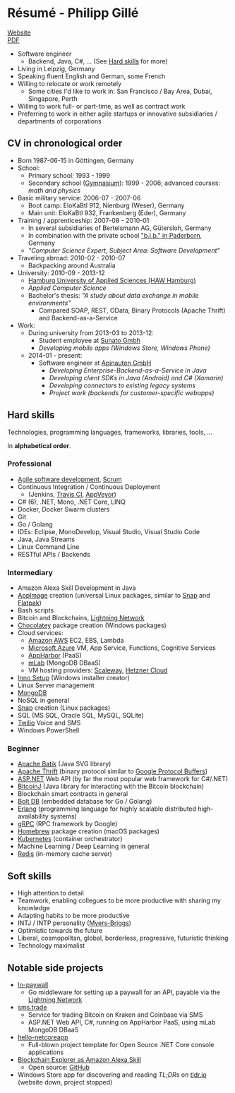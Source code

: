 Résumé - Philipp Gillé
======================

[Website](https://philippgille.github.io)  
[PDF](https://philippgille.github.io/resume_philipp-gille.pdf)

- Software engineer
    - Backend, Java, C#, ... (See [Hard skills](#hard-skills) for more)
- Living in Leipzig, Germany
- Speaking fluent English and German, some French
- Willing to relocate or work remotely
    - Some cities I'd like to work in: San Francisco / Bay Area, Dubai, Singapore, Perth
- Willing to work full- or part-time, as well as contract work
- Preferring to work in either agile startups or innovative subsidiaries / departments of corporations

CV in chronological order
-------------------------

- Born 1987-06-15 in Göttingen, Germany
- School:
    - Primary school: 1993 - 1999
    - Secondary school ([Gymnasium](https://en.wikipedia.org/wiki/Gymnasium_(Germany))): 1999 - 2006; advanced courses: *math and physics*
- Basic military service: 2006-07 - 2007-06
    - Boot camp: EloKaBtl 912, Nienburg (Weser), Germany
    - Main unit: EloKaBtl 932, Frankenberg (Eder), Germany
- Training / apprenticeship: 2007-08 - 2010-01
    - In several subsidiaries of Bertelsmann AG, Gütersloh, Germany
    - In combination with the private school ["b.i.b." in Paderborn](https://www.bib.de/de/standorte/paderborn.html), Germany
    - *"Computer Science Expert, Subject Area: Software Development"*
- Traveling abroad: 2010-02 - 2010-07
    - Backpacking around Australia
- University: 2010-09 - 2013-12
    - [Hamburg University of Applied Sciences (HAW Hamburg)](https://www.haw-hamburg.de/english.html)
    - *Applied Computer Science*
    - Bachelor's thesis: *"A study about data exchange in mobile environments"*
        - Compared SOAP, REST, OData, Binary Protocols (Apache Thrift) and Backend-as-a-Service
- Work:
    - During university from 2013-03 to 2013-12:
        - Student employee at [Sunato Gmbh](http://www.sunato.de/)
        - *Developing mobile apps (Windows Store, Windows Phone)*
    - 2014-01 - present:
        - Software engineer at [Apinauten GmbH](https://apiomat.com/en/)
            - *Developing Enterprise-Backend-as-a-Service in Java*
            - *Developing client SDKs in Java (Android) and C# (Xamarin)*
            - *Developing connectors to existing legacy systems*
            - *Project work (backends for customer-specific webapps)*

Hard skills
------------

Technologies, programming languages, frameworks, libraries, tools, ...

In **alphabetical order**.

### Professional

- [Agile software development](http://agilemanifesto.org/), [Scrum](http://www.scrumguides.org/docs/scrumguide/v2016/2016-Scrum-Guide-US.pdf#zoom=100)
- Continuous Integration / Continuous Deployment
    - (Jenkins, [Travis CI](https://travis-ci.org/), [AppVeyor](https://www.appveyor.com/))
- C# (6), .NET, Mono, .NET Core, LINQ
- Docker, Docker Swarm clusters
- Git
- Go / Golang
- IDEs: Eclipse, MonoDevelop, Visual Studio, Visual Studio Code
- Java, Java Streams
- Linux Command Line
- RESTful APIs / Backends

### Intermediary

- Amazon Alexa Skill Development in Java
- [AppImage](http://appimage.org/) creation (universal Linux packages, similar to [Snap](https://snapcraft.io/) and [Flatpak](https://flatpak.org/))
- Bash scripts
- Bitcoin and Blockchains, [Lightning Network](https://lightning.network/)
- [Chocolatey](https://chocolatey.org/) package creation (Windows packages)
- Cloud services:
    - [Amazon AWS](https://aws.amazon.com/) EC2, EBS, Lambda
    - [Microsoft Azure](https://azure.microsoft.com/en-us/) VM, App Service, Functions, Cognitive Services
    - [AppHarbor](https://appharbor.com/) (PaaS)
    - [mLab](https://mlab.com/) (MongoDB DBaaS)
    - VM hosting providers: [Scaleway](https://www.scaleway.com/), [Hetzner Cloud](https://www.hetzner.com/cloud)
- [Inno Setup](http://www.jrsoftware.org/isinfo.php) (Windows installer creator)
- Linux Server management
- [MongoDB](https://www.mongodb.com/)
- NoSQL in general
- [Snap](https://snapcraft.io/) creation (Linux packages)
- SQL (MS SQL, Oracle SQL, MySQL, SQLite)
- [Twilio](https://www.twilio.com/) Voice and SMS
- Windows PowerShell

### Beginner

- [Apache Batik](https://xmlgraphics.apache.org/batik/) (Java SVG library)
- [Apache Thrift](https://thrift.apache.org/) (binary protocol similar to [Google Protocol Buffers](https://developers.google.com/protocol-buffers/))
- [ASP.NET](https://www.asp.net/) Web API (by far the most popular web framework for C#/.NET)
- [BitcoinJ](https://bitcoinj.github.io/) (Java library for interacting with the Bitcoin blockchain)
- Blockchain smart contracts in general
- [Bolt DB](https://github.com/coreos/bbolt) (embedded database for Go / Golang)
- [Erlang](http://www.erlang.org/) (programming language for highly scalable distributed high-availability systems)
- [gRPC](https://grpc.io/) (RPC framework by Google)
- [Homebrew](https://brew.sh/) package creation (macOS packages)
- [Kubernetes](https://kubernetes.io/) (container orchestrator)
- Machine Learning / Deep Learning in general
- [Redis](https://redis.io/) (in-memory cache server)

Soft skills
-----------

- High attention to detail
- Teamwork, enabling collegues to be more productive with sharing my knowledge
- Adapting habits to be more productive
- INTJ / INTP personality ([Myers-Briggs](https://en.wikipedia.org/wiki/Myers%E2%80%93Briggs_Type_Indicator#/media/File:MyersBriggsTypes.png))
- Optimistic towards the future
- Liberal, cosmopolitan, global, borderless, progressive, futuristic thinking
- Technology maximalist

Notable side projects
---------------------

- [ln-paywall](https://github.com/philippgille/ln-paywall)
    - Go middleware for setting up a paywall for an API, payable via the [Lightning Network](https://lightning.network/)
- [sms.trade](http://sms.trade/)
    - Service for trading Bitcoin on Kraken and Coinbase via SMS
    - ASP.NET Web API, C#, running on AppHarbor PaaS, using mLab MongoDB DBaaS
- [hello-netcoreapp](https://github.com/philippgille/hello-netcoreapp)
    - Full-blown project template for Open Source .NET Core console applications
- [Blockchain Explorer as Amazon Alexa Skill](https://www.amazon.de/Philipp-Gillé-Blockchain-Explorer/dp/B06XVVBDT9)
    - Open source: [GitHub](https://github.com/philippgille/alexa-blockchain-explorer)
- Windows Store app for discovering and reading *TL;DR*s on [tldr.io](http://tldr.io) (website down, project stopped)
